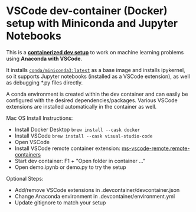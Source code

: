 # VSCode dev-container (Docker) setup with Miniconda and Jupyter Notebooks

This is a [**containerized dev setup**](https://code.visualstudio.com/docs/remote/containers) to work on machine learning problems using **Anaconda with VSCode**.

It installs [`conda/miniconda3:latest`](https://hub.docker.com/r/conda/miniconda3/) as a base image and installs ipykernel,
so it supports Jupyter notebooks (installed as a VSCode extension), as well as debugging *.py files directly.

A conda environment is created within the dev container and can easily be configured with the desired dependencies/packages.
Various VSCode extensions are installed automatically in the container as well.

Mac OS Install Instructions:

- Install Docker Desktop `brew install --cask docker`
- Install VSCode `brew install --cask visual-studio-code`
- Open VSCode
- Install VSCode remote container extension: [ms-vscode-remote.remote-containers](https://marketplace.visualstudio.com/items?itemName=ms-vscode-remote.remote-containers)
- Start dev container:  F1 + "Open folder in container ..." 
- Open demo.ipynb or demo.py to try the setup


Optional Steps:

- Add/remove VSCode extensions in .devcontainer/devcontainer.json
- Change Anaconda environment in .devcontainer/environment.yml
- Update gitignore to match your setup